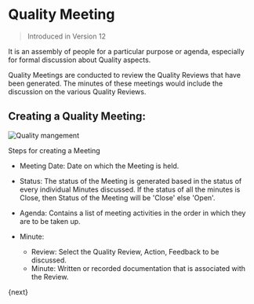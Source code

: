 <!-- add-breadcrumbs -->
# Quality Meeting

> Introduced in Version 12

 It is an assembly of people for a particular purpose or agenda, especially for formal discussion about Quality aspects.

 Quality Meetings are conducted to review the Quality Reviews that have been generated. The minutes of these meetings would include the discussion on the various Quality Reviews.

## Creating a Quality Meeting:

 <img class="screenshot" alt="Quality mangement" src="{{docs_base_url}}/assets/img/quality-management/meeting.gif">

 Steps for creating a Meeting

 * Meeting Date: Date on which the Meeting is held.

 * Status: The status of the Meeting is generated based in the status of every individual Minutes discussed. If the status of all the minutes is Close, then Status of the Meeting will be 'Close' else 'Open'.

 * Agenda: Contains a list of meeting activities in the order in which they are to be taken up.

 * Minute:

    - Review: Select the Quality Review, Action, Feedback to be discussed.
    - Minute: Written or recorded documentation that is associated with the Review.

{next}
